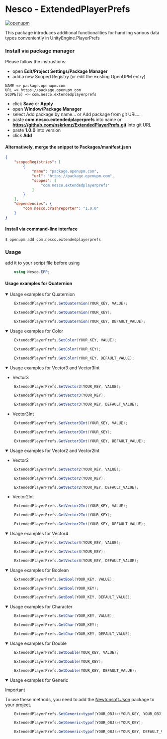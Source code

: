 # Nesco - ExtendedPlayerPrefs
[![openupm](https://img.shields.io/npm/v/com.nesco.extendedplayerprefs?label=openupm&registry_uri=https://package.openupm.com)](https://openupm.com/packages/com.nesco.extendedplayerprefs/)

This package introduces additional functionalities for handling various data types conveniently in UnityEngine.PlayerPrefs

### Install via package manager

Please follow the instrustions:
* open **Edit/Project Settings/Package Manager**
* add a new Scoped Registry (or edit the existing OpenUPM entry)
```
NAME => package.openupm.com
URL => https://package.openupm.com
SCOPE(S) => com.nesco.extendedplayerprefs
```
* click **Save** or **Apply**
* open **Window/Package Manager**
* select Add package by name... or Add package from git URL...
* paste **com.nesco.extendedplayerprefs** into name or __https://github.com/nskrkmz/ExtendedPlayerPrefs.git__ into git URL
* paste **1.0.0** into version
* click **Add**
  
#### Alternatively, merge the snippet to Packages/manifest.json
```json
{
    "scopedRegistries": [
        {
            "name": "package.openupm.com",
            "url": "https://package.openupm.com",
            "scopes": [
                "com.nesco.extendedplayerprefs"
            ]
        }
    ],
    "dependencies": {
        "com.nesco.crashreporter": "1.0.0"
    }
}

```
#### Install via command-line interface
```shell
$ openupm add com.nesco.extendedplayerprefs
```

### Usage

add it to your script file before using

```csharp
    using Nesco.EPP;
```

#### Usage examples for Quaternion
<details open>
<summary>Usage examples for Quaternion</summary>

```csharp
    ExtendedPlayerPrefs.SetQuaternion(YOUR_KEY, VALUE);
```

```csharp
    ExtendedPlayerPrefs.GetQuaternion(YOUR_KEY);
```

```csharp
    ExtendedPlayerPrefs.GetQuaternion(YOUR_KEY, DEFAULT_VALUE);
```
</details>

<details open>
<summary>Usage examples for Color</summary>

```csharp
    ExtendedPlayerPrefs.SetColor(YOUR_KEY, VALUE);
```

```csharp
    ExtendedPlayerPrefs.GetColor(YOUR_KEY);
```

```csharp
    ExtendedPlayerPrefs.GetColor(YOUR_KEY, DEFAULT_VALUE);
```
</details>

<details open>
<summary>Usage examples for Vector3 and Vector3Int</summary>

* Vector3
```csharp
    ExtendedPlayerPrefs.SetVector3(YOUR_KEY, VALUE);
```

```csharp
    ExtendedPlayerPrefs.GetVector3(YOUR_KEY);
```

```csharp
    ExtendedPlayerPrefs.GetVector3(YOUR_KEY, DEFAULT_VALUE);
```

* Vector3Int
```csharp
    ExtendedPlayerPrefs.SetVector3Int(YOUR_KEY, VALUE);
```

```csharp
    ExtendedPlayerPrefs.GetVector3Int(YOUR_KEY);
```

```csharp
    ExtendedPlayerPrefs.GetVector3Int(YOUR_KEY, DEFAULT_VALUE);
```
</details>

<details open>
<summary>Usage examples for Vector2 and Vector2Int</summary>

* Vector2
```csharp
    ExtendedPlayerPrefs.SetVector2(YOUR_KEY, VALUE);
```

```csharp
    ExtendedPlayerPrefs.GetVector2(YOUR_KEY);
```

```csharp
    ExtendedPlayerPrefs.GetVector2(YOUR_KEY, DEFAULT_VALUE);
```

* Vector2Int
```csharp
    ExtendedPlayerPrefs.SetVector2Int(YOUR_KEY, VALUE);
```

```csharp
    ExtendedPlayerPrefs.GetVector2Int(YOUR_KEY);
```

```csharp
    ExtendedPlayerPrefs.GetVector2Int(YOUR_KEY, DEFAULT_VALUE);
```
</details>

<details open>
<summary>Usage examples for Vector4</summary>

```csharp
    ExtendedPlayerPrefs.SetVector4(YOUR_KEY, VALUE);
```

```csharp
    ExtendedPlayerPrefs.GetVector4(YOUR_KEY);
```

```csharp
    ExtendedPlayerPrefs.GetVector4(YOUR_KEY, DEFAULT_VALUE);
```
</details>

<details open>
<summary>Usage examples for Boolean</summary>

```csharp
    ExtendedPlayerPrefs.SetBool(YOUR_KEY, VALUE);
```

```csharp
    ExtendedPlayerPrefs.GetBool(YOUR_KEY);
```

```csharp
    ExtendedPlayerPrefs.GetBool(YOUR_KEY, DEFAULT_VALUE);
```
</details>

<details open>
<summary>Usage examples for Character</summary>

```csharp
    ExtendedPlayerPrefs.SetChar(YOUR_KEY, VALUE);
```

```csharp
    ExtendedPlayerPrefs.GetChar(YOUR_KEY);
```

```csharp
    ExtendedPlayerPrefs.GetChar(YOUR_KEY, DEFAULT_VALUE);
```
</details>

<details open>
<summary>Usage examples for Double</summary>

```csharp
    ExtendedPlayerPrefs.SetDouble(YOUR_KEY, VALUE);
```

```csharp
    ExtendedPlayerPrefs.GetDouble(YOUR_KEY);
```

```csharp
    ExtendedPlayerPrefs.GetDouble(YOUR_KEY, DEFAULT_VALUE);
```
</details>

<details open>
<summary>Usage examples for Generic</summary>

> [!IMPORTANT]  
> To use these methods, you need to add the [Newtonsoft.Json](https://docs.unity3d.com/Packages/com.unity.nuget.newtonsoft-json@3.2/manual/index.html) package to your project.

```csharp
    ExtendedPlayerPrefs.SetGeneric<typof(YOUR_OBJ)>(YOUR_KEY, YOUR_OBJ);
```

```csharp
    ExtendedPlayerPrefs.GetGeneric<typof(YOUR_OBJ)>(YOUR_KEY);
```

```csharp
    ExtendedPlayerPrefs.GetGeneric<typof(YOUR_OBJ)>(YOUR_KEY, DEFAULT_VALUE);
```
</details>